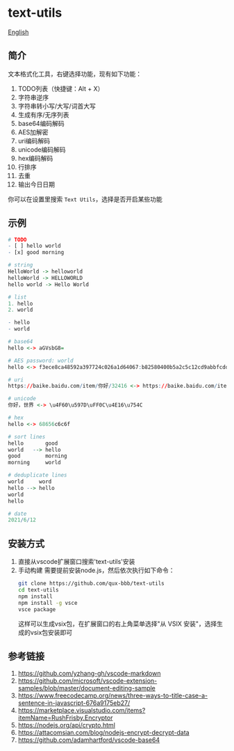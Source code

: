 # text-utils

[English](README.md)  

## 简介
文本格式化工具，右键选择功能，现有如下功能：  
1. TODO列表（快捷键：Alt + X）
2. 字符串逆序
3. 字符串转小写/大写/词首大写
4. 生成有序/无序列表
5. base64编码解码
6. AES加解密
7. uri编码解码
8. unicode编码解码
9. hex编码解码
10. 行排序
11. 去重
12. 输出今日日期

你可以在设置里搜索 `Text Utils`，选择是否开启某些功能  


## 示例
```r
# TODO
- [ ] hello world
- [x] good morning

# string
HelloWorld -> helloworld
helloWorld -> HELLOWORLD
hello world -> Hello World

# list
1. hello
2. world

- hello
- world

# base64
hello <-> aGVsbG8=

# AES password: world
hello <-> f3ece8ca48592a397724c026a1d64067:b82580400b5a2c5c12cd9abbfcdd4ef0

# uri
https://baike.baidu.com/item/你好/32416 <-> https://baike.baidu.com/item/%E4%BD%A0%E5%A5%BD/32416

# unicode
你好，世界 <-> \u4F60\u597D\uFF0C\u4E16\u754C

# hex
hello <-> 68656c6c6f

# sort lines
hello       good
world   --> hello
good        morning
morning     world

# deduplicate lines
world     word
hello --> hello
world
hello

# date
2021/6/12
```


## 安装方式
1. 直接从vscode扩展窗口搜索'text-utils'安装  
2. 手动构建
   需要提前安装node.js，然后依次执行如下命令：
   ```sh
   git clone https://github.com/qux-bbb/text-utils
   cd text-utils
   npm install
   npm install -g vsce
   vsce package
   ```
   这样可以生成vsix包，在扩展窗口的右上角菜单选择"从 VSIX 安装"，选择生成的vsix包安装即可  


## 参考链接
1. https://github.com/yzhang-gh/vscode-markdown  
2. https://github.com/microsoft/vscode-extension-samples/blob/master/document-editing-sample  
3. https://www.freecodecamp.org/news/three-ways-to-title-case-a-sentence-in-javascript-676a9175eb27/  
4. https://marketplace.visualstudio.com/items?itemName=RushFrisby.Encryptor  
5. https://nodejs.org/api/crypto.html  
6. https://attacomsian.com/blog/nodejs-encrypt-decrypt-data  
7. https://github.com/adamhartford/vscode-base64  
